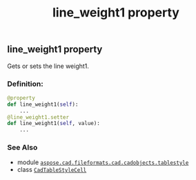 ﻿---
title: line_weight1 property
second_title: Aspose.CAD for Python via .NET API References
description: 
type: docs
weight: 170
url: /python-net/aspose.cad.fileformats.cad.cadobjects.tablestyle/cadtablestylecell/line_weight1/
is_root: false
---

## line_weight1 property


Gets or sets the line weight1.
### Definition:
```python
@property
def line_weight1(self):
    ...
@line_weight1.setter
def line_weight1(self, value):
    ...
```

### See Also
* module [`aspose.cad.fileformats.cad.cadobjects.tablestyle`](../../)
* class [`CadTableStyleCell`](/cad/python-net/aspose.cad.fileformats.cad.cadobjects.tablestyle/cadtablestylecell)
